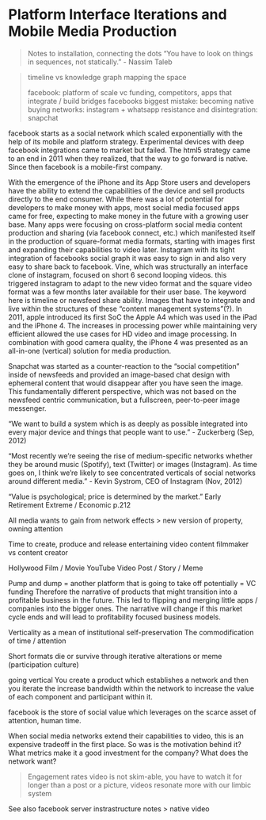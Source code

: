 # Platform Interface Iterations and Mobile Media Production
> Notes to installation, connecting the dots
“You have to look on things in sequences, not statically.” - Nassim Taleb

> timeline vs knowledge graph
> mapping the space
> 
> facebook: platform of scale
> vc funding, competitors, apps that integrate / build bridges
> facebooks biggest mistake: becoming native
> buying networks: instagram + whatsapp 
> resistance and disintegration: snapchat
> 
> 

facebook starts as a social network which scaled exponentially with the help of its mobile and platform strategy.
Experimental devices with deep facebook integrations came to market but failed.
The html5 strategy came to an end in 2011 when they realized, that the way to go forward is native.
Since then facebook is a mobile-first company.

With the emergence of the iPhone and its App Store users and developers have the ability to extend the capabilities of the device and sell products directly to the end consumer.
While there was a lot of potential for developers to make money with apps, most social media focused apps came for free, expecting to make money in the future with a growing user base.
Many apps were focusing on cross-platform social media content production and sharing (via facebook connect, etc.) which manifested itself in the production of square-format media formats, starting with images first and expanding their capabilities to video later. Instagram with its tight integration of facebooks social graph it was easy to sign in and also very easy to share back to facebook. Vine, which was structurally an interface clone of instagram, focused on short 6 second looping videos. this triggered instagram to adapt to the new video format and the square video format was a few months later available for their user base.
The keyword here is timeline or newsfeed share ability. Images that have to integrate and live within the structures of these “content management systems”(?). 
In 2011, apple introduced its first SoC the Apple A4 which was used in the iPad and the iPhone 4. The increases in processing power while maintaining very efficient allowed the use cases for HD video and image processing. In combination with good camera quality, the iPhone 4 was presented as an all-in-one (vertical) solution for media production.

Snapchat was started as a counter-reaction to the “social competition” inside of newsfeeds and provided an image-based chat design with ephemeral content that would disappear after you have seen the image.
This fundamentally different perspective, which was not based on the newsfeed centric communication, but a fullscreen, peer-to-peer image messenger.  

“We want to build a system which is as deeply as possible integrated into every major device and things that people want to use.” - Zuckerberg (Sep, 2012)

“Most recently we’re seeing the rise of medium-specific networks whether they be around music (Spotify), text (Twitter) or images (Instagram). As time goes on, I think we’re likely to see concentrated verticals of social networks around different media.” - Kevin Systrom, CEO of Instagram (Nov, 2012)

“Value is psychological; price is determined by the market.”
Early Retirement Extreme / Economic p.212


All media wants to gain from network effects > new version of property, owning attention


Time to create, produce and release entertaining video content
filmmaker vs content creator

Hollywood Film / Movie
YouTube Video
Post / Story / Meme

Pump and dump = another platform that is going to take off potentially = VC funding
Therefore the narrative of products that might transition into a profitable business in the future. 
This led to flipping and merging little apps / companies into the bigger ones. 
The narrative will change if this market cycle ends and will lead to profitability focused business models. 


Verticality as a mean of institutional self-preservation
The commodification of time / attention


Short formats die or survive through iterative alterations or meme (participation culture)

going vertical
You create a product which establishes a network and then you iterate the increase bandwidth within the network to increase the value of each component and participant within it. 

 facebook is the store of social value which leverages on the scarce asset of attention, human time.
 
 
 When social media networks extend their capabilities to video, this is an expensive tradeoff in the first place. So was is the motivation behind it? What metrics make it a good investment for the company? What does the network want?
> Engagement rates
> video is not skim-able, you have to watch it for longer than a post or a picture, videos resonate more with our limbic system
> 

See also facebook server instrastructure notes > native video